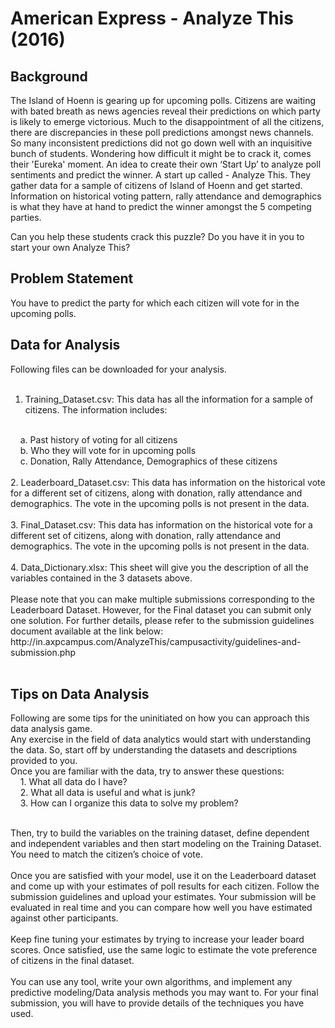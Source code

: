 <h1> American Express - Analyze This (2016) </h1>


<h2> Background </h2>

The Island of Hoenn is gearing up for upcoming polls. Citizens are waiting with bated breath as news agencies reveal their predictions on which party is likely to emerge victorious.
Much to the disappointment of all the citizens, there are discrepancies in these poll predictions amongst news channels.
So many inconsistent predictions did not go down well with an inquisitive bunch of students. Wondering how difficult it might be to crack it, comes their 'Eureka' moment.
An idea to create their own ‘Start Up’ to analyze poll sentiments and predict the winner. A start up called - Analyze This.
They gather data for a sample of citizens of Island of Hoenn and get started.
Information on historical voting pattern, rally attendance and demographics is what they have at hand to predict the winner amongst the 5 competing parties.

Can you help these students crack this puzzle? Do you have it in you to start your own Analyze This?


<h2> Problem Statement </h2>

You have to predict the party for which each citizen will vote for in the upcoming polls.


<h2> Data for Analysis </h2>

Following files can be downloaded for your analysis. <br><br>
1. Training_Dataset.csv: This data has all the information for a sample of citizens. The information includes:
<br>
&nbsp; &nbsp; a. Past history of voting for all citizens
<br>
&nbsp; &nbsp; b. Who they will vote for in upcoming polls
<br>
&nbsp; &nbsp; c. Donation, Rally Attendance, Demographics of these citizens
<br><br>
2. Leaderboard_Dataset.csv: This data has information on the historical vote for a different set of citizens, along with donation, rally attendance and demographics. The vote in the upcoming polls is not present in the data.
<br><br>
3. Final_Dataset.csv: This data has information on the historical vote for a different set of citizens, along with donation, rally attendance and demographics. The vote in the upcoming polls is not present in the data.
<br><br>
4. Data_Dictionary.xlsx: This sheet will give you the description of all the variables contained in the 3 datasets above.
<br><br>
Please note that you can make multiple submissions corresponding to the Leaderboard Dataset. However, for the Final dataset you can submit only one solution. For further details, please refer to the submission guidelines document available at the link below: http://in.axpcampus.com/AnalyzeThis/campusactivity/guidelines-and-submission.php
<br><br>


<h2> Tips on Data Analysis </h2>

Following are some tips for the uninitiated on how you can approach this data analysis game.
<br>
Any exercise in the field of data analytics would start with understanding the data.  So, start off by understanding the datasets and descriptions provided to you.
<br>
Once you are familiar with the data, try to answer these questions:
<br>
&nbsp; &nbsp; 1. What all data do I have?
<br>
&nbsp; &nbsp; 2. What all data is useful and what is junk?
<br>
&nbsp; &nbsp; 3. How can I organize this data to solve my problem?
<br><br>

Then, try to build the variables on the training dataset, define dependent and independent variables and then start modeling on the Training Dataset. You need to match the citizen’s choice of vote.
<br><br>
Once you are satisfied with your model, use it on the Leaderboard dataset and come up with your estimates of poll results for each citizen. Follow the submission guidelines and upload your estimates. Your submission will be evaluated in real time and you can compare how well you have estimated against other participants.
<br><br>
Keep fine tuning your estimates by trying to increase your leader board scores. Once satisfied, use the same logic to estimate the vote preference of citizens in the final dataset. 
<br><br>
You can use any tool, write your own algorithms, and implement any predictive modeling/Data analysis methods you may want to. For your final submission, you will have to provide details of the techniques you have used.
